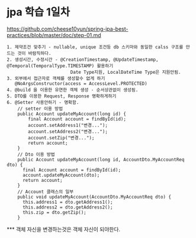 # jpa 학습 1일차
https://github.com/cheese10yun/spring-jpa-best-practices/blob/master/doc/step-01.md

    1. 제약조건 맞추기 - nullable, unique 조건등 db 스키마와 동일한 calss 구조를 만드는 것이 바람직하다.
    2. 생성시간, 수정시간 - @CreationTimestamp, @UpdateTimestamp, @Temporal(TemporalType.TIMESTAMP) 활용하기
                            Date Type지원, LocalDateTime Type은 지원안됨.
    3. 외부에서 접근자로 객체를 생성할수 없게 하기
       @NoArgsConstructor(access = AccessLevel.PROTECTED)
    4. @build 을 이용한 유연한 객체 생성 - 순서상관없이 생성됨.
    5. DTO를 이용한 Request, Response 명확하게하기
    6. @Setter 사용안하기 - 명확함.
        // setter 이용 방법
        public Account updateMyAccount(long id) {
            final Account account = findById(id);
            account.setAddress1("변경...");
            account.setAddress2("변경...");
            account.setZip("변경...");
            return account;
        }
        // Dto 이용 방법
        public Account updateMyAccount(long id, AccountDto.MyAccountReq dto) {
          final Account account = findById(id);
          account.updateMyAccount(dto);
          return account;
        }
        // Account 클래스의 일부
        public void updateMyAccount(AccountDto.MyAccountReq dto) {
          this.address1 = dto.getAddress1();
          this.address2 = dto.getAddress2();
          this.zip = dto.getZip();
        } 
        
*** 객체 자신을 변경하는것은 객체 자신이 되야한다.